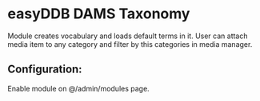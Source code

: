 easyDDB DAMS Taxonomy
==========

Module creates vocabulary and loads default terms in it.
User can attach media item to any category and filter by this categories in media manager.

## Configuration:
Enable module on @/admin/modules page.
